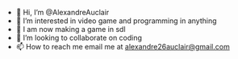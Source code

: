- 👋 Hi, I’m @AlexandreAuclair
- 👀 I’m interested in video game and programming in anything
- 🌱 I am now making a game in sdl
- 💞️ I’m looking to collaborate on coding
- 📫 How to reach me email me at alexandre26auclair@gmail.com

<!---
AlexandreAuclair/AlexandreAuclair is a ✨ special ✨ repository because its `README.md` (this file) appears on your GitHub profile.
You can click the Preview link to take a look at your changes.
--->
